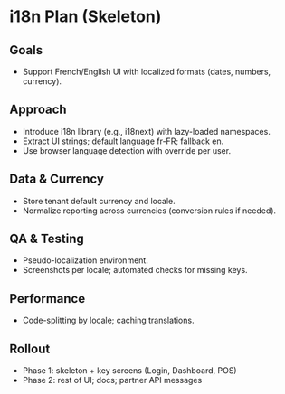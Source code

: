 # i18n Plan (Skeleton)

## Goals
- Support French/English UI with localized formats (dates, numbers, currency).

## Approach
- Introduce i18n library (e.g., i18next) with lazy-loaded namespaces.
- Extract UI strings; default language fr-FR; fallback en.
- Use browser language detection with override per user.

## Data & Currency
- Store tenant default currency and locale.
- Normalize reporting across currencies (conversion rules if needed).

## QA & Testing
- Pseudo-localization environment.
- Screenshots per locale; automated checks for missing keys.

## Performance
- Code-splitting by locale; caching translations.

## Rollout
- Phase 1: skeleton + key screens (Login, Dashboard, POS)
- Phase 2: rest of UI; docs; partner API messages
